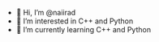 - 👋 Hi, I’m @naiirad
- 👀 I’m interested in C++ and Python
- 🌱 I’m currently learning C++ and Python
